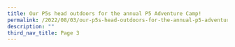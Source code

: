 ```yaml
---
title: Our P5s head outdoors for the annual P5 Adventure Camp!
permalink: /2022/08/03/our-p5s-head-outdoors-for-the-annual-p5-adventure-camp/
description: ""
third_nav_title: Page 3
---
```


